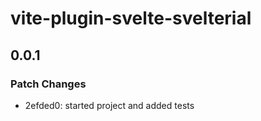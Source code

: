 # vite-plugin-svelte-svelterial

## 0.0.1

### Patch Changes

- 2efded0: started project and added tests
